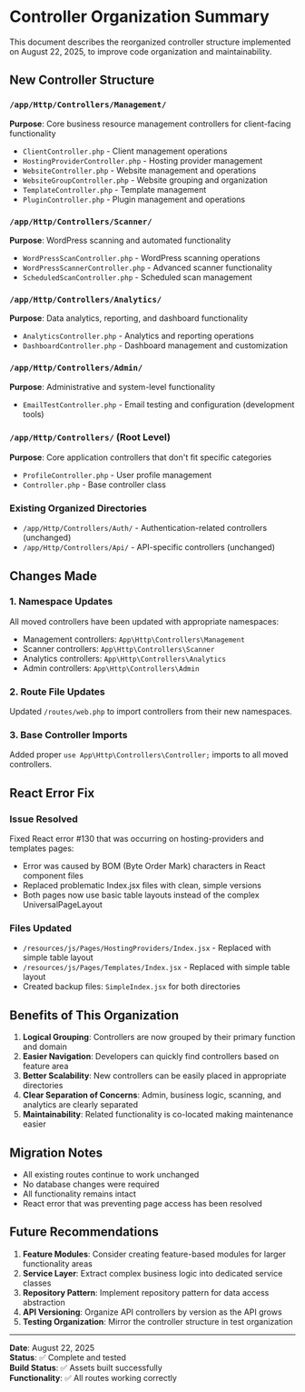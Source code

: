 # Controller Organization Summary

This document describes the reorganized controller structure implemented on August 22, 2025, to improve code organization and maintainability.

## New Controller Structure

### `/app/Http/Controllers/Management/` 
**Purpose**: Core business resource management controllers for client-facing functionality

- `ClientController.php` - Client management operations
- `HostingProviderController.php` - Hosting provider management  
- `WebsiteController.php` - Website management and operations
- `WebsiteGroupController.php` - Website grouping and organization
- `TemplateController.php` - Template management
- `PluginController.php` - Plugin management and operations

### `/app/Http/Controllers/Scanner/`
**Purpose**: WordPress scanning and automated functionality

- `WordPressScanController.php` - WordPress scanning operations
- `WordPressScannerController.php` - Advanced scanner functionality  
- `ScheduledScanController.php` - Scheduled scan management

### `/app/Http/Controllers/Analytics/`
**Purpose**: Data analytics, reporting, and dashboard functionality

- `AnalyticsController.php` - Analytics and reporting operations
- `DashboardController.php` - Dashboard management and customization

### `/app/Http/Controllers/Admin/`
**Purpose**: Administrative and system-level functionality

- `EmailTestController.php` - Email testing and configuration (development tools)

### `/app/Http/Controllers/` (Root Level)
**Purpose**: Core application controllers that don't fit specific categories

- `ProfileController.php` - User profile management
- `Controller.php` - Base controller class

### Existing Organized Directories
- `/app/Http/Controllers/Auth/` - Authentication-related controllers (unchanged)
- `/app/Http/Controllers/Api/` - API-specific controllers (unchanged)

## Changes Made

### 1. Namespace Updates
All moved controllers have been updated with appropriate namespaces:
- Management controllers: `App\Http\Controllers\Management`
- Scanner controllers: `App\Http\Controllers\Scanner`
- Analytics controllers: `App\Http\Controllers\Analytics`
- Admin controllers: `App\Http\Controllers\Admin`

### 2. Route File Updates
Updated `/routes/web.php` to import controllers from their new namespaces.

### 3. Base Controller Imports
Added proper `use App\Http\Controllers\Controller;` imports to all moved controllers.

## React Error Fix

### Issue Resolved
Fixed React error #130 that was occurring on hosting-providers and templates pages:
- Error was caused by BOM (Byte Order Mark) characters in React component files
- Replaced problematic Index.jsx files with clean, simple versions
- Both pages now use basic table layouts instead of the complex UniversalPageLayout

### Files Updated
- `/resources/js/Pages/HostingProviders/Index.jsx` - Replaced with simple table layout
- `/resources/js/Pages/Templates/Index.jsx` - Replaced with simple table layout
- Created backup files: `SimpleIndex.jsx` for both directories

## Benefits of This Organization

1. **Logical Grouping**: Controllers are now grouped by their primary function and domain
2. **Easier Navigation**: Developers can quickly find controllers based on feature area
3. **Better Scalability**: New controllers can be easily placed in appropriate directories
4. **Clear Separation of Concerns**: Admin, business logic, scanning, and analytics are clearly separated
5. **Maintainability**: Related functionality is co-located making maintenance easier

## Migration Notes

- All existing routes continue to work unchanged
- No database changes were required
- All functionality remains intact
- React error that was preventing page access has been resolved

## Future Recommendations

1. **Feature Modules**: Consider creating feature-based modules for larger functionality areas
2. **Service Layer**: Extract complex business logic into dedicated service classes
3. **Repository Pattern**: Implement repository pattern for data access abstraction
4. **API Versioning**: Organize API controllers by version as the API grows
5. **Testing Organization**: Mirror the controller structure in test organization

---

**Date**: August 22, 2025  
**Status**: ✅ Complete and tested  
**Build Status**: ✅ Assets built successfully  
**Functionality**: ✅ All routes working correctly
